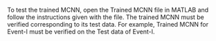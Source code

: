 To test the trained MCNN, open the Trained MCNN file in MATLAB and follow the instructions given with the file.
The trained MCNN must be verified corresponding to its test data. For example, Trained MCNN for Event-I must be verified on the Test data of Event-I.
